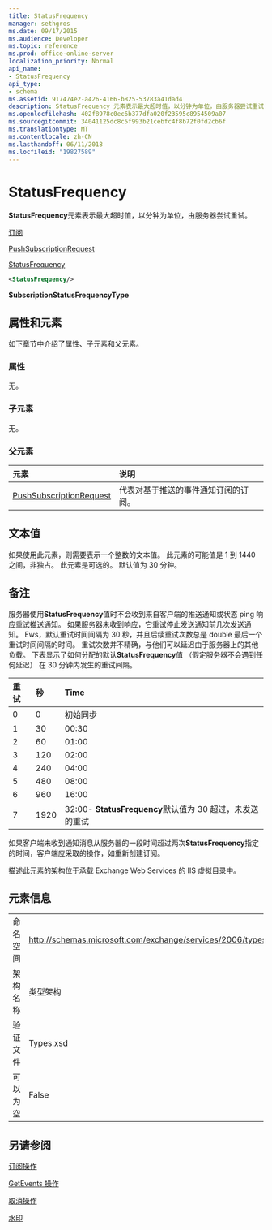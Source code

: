 ```yaml
---
title: StatusFrequency
manager: sethgros
ms.date: 09/17/2015
ms.audience: Developer
ms.topic: reference
ms.prod: office-online-server
localization_priority: Normal
api_name:
- StatusFrequency
api_type:
- schema
ms.assetid: 917474e2-a426-4166-b825-53783a41dad4
description: StatusFrequency 元素表示最大超时值，以分钟为单位，由服务器尝试重试。
ms.openlocfilehash: 402f8978c0ec6b377dfa020f23595c8954509a07
ms.sourcegitcommit: 34041125dc8c5f993b21cebfc4f8b72f0fd2cb6f
ms.translationtype: MT
ms.contentlocale: zh-CN
ms.lasthandoff: 06/11/2018
ms.locfileid: "19827589"
---
```

# <a name="statusfrequency"></a>StatusFrequency

**StatusFrequency**元素表示最大超时值，以分钟为单位，由服务器尝试重试。 
  
[订阅](subscribe.md)
  
[PushSubscriptionRequest](pushsubscriptionrequest.md)
  
[StatusFrequency](statusfrequency.md)
  
```XML
<StatusFrequency/>
```

 **SubscriptionStatusFrequencyType**
## <a name="attributes-and-elements"></a>属性和元素

如下章节中介绍了属性、子元素和父元素。
  
### <a name="attributes"></a>属性

无。
  
### <a name="child-elements"></a>子元素

无。
  
### <a name="parent-elements"></a>父元素

|**元素**|**说明**|
|:-----|:-----|
|[PushSubscriptionRequest](pushsubscriptionrequest.md) <br/> |代表对基于推送的事件通知订阅的订阅。  <br/> |
   
## <a name="text-value"></a>文本值

如果使用此元素，则需要表示一个整数的文本值。 此元素的可能值是 1 到 1440 之间，非独占。 此元素是可选的。 默认值为 30 分钟。
  
## <a name="remarks"></a>备注

服务器使用**StatusFrequency**值时不会收到来自客户端的推送通知或状态 ping 响应重试推送通知。 如果服务器未收到响应，它重试停止发送通知前几次发送通知。 Ews，默认重试时间间隔为 30 秒，并且后续重试次数总是 double 最后一个重试时间间隔的时间。 重试次数并不精确，与他们可以延迟由于服务器上的其他负载。 下表显示了如何分配的默认**StatusFrequency**值 （假定服务器不会遇到任何延迟） 在 30 分钟内发生的重试间隔。 
  
|**重试**|**秒**|**Time**|
|:-----|:-----|:-----|
|0  <br/> |0  <br/> |初始同步  <br/> |
|1  <br/> |30  <br/> |00:30  <br/> |
|2  <br/> |60  <br/> |01:00  <br/> |
|3  <br/> |120  <br/> |02:00  <br/> |
|4  <br/> |240  <br/> |04:00  <br/> |
|5  <br/> |480  <br/> |08:00  <br/> |
|6  <br/> |960  <br/> |16:00  <br/> |
|7  <br/> |1920  <br/> |32:00- **StatusFrequency**默认值为 30 超过，未发送的重试  <br/> |
   
如果客户端未收到通知消息从服务器的一段时间超过两次**StatusFrequency**指定的时间，客户端应采取的操作，如重新创建订阅。 
  
描述此元素的架构位于承载 Exchange Web Services 的 IIS 虚拟目录中。
  
## <a name="element-information"></a>元素信息

|||
|:-----|:-----|
|命名空间  <br/> |http://schemas.microsoft.com/exchange/services/2006/types  <br/> |
|架构名称  <br/> |类型架构  <br/> |
|验证文件  <br/> |Types.xsd  <br/> |
|可以为空  <br/> |False  <br/> |
   
## <a name="see-also"></a>另请参阅



[订阅操作](subscribe-operation.md)
  
[GetEvents 操作](getevents-operation.md)
  
[取消操作](unsubscribe-operation.md)
  
[水印](watermark.md)

